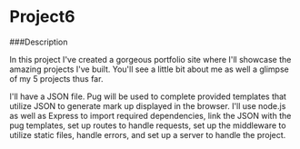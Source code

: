 # Project6
 
###Description

In this project I've created a gorgeous portfolio site where I'll showcase the amazing projects I've built.
You'll see a little bit about me as well a glimpse of my 5 projects thus far.

I'll have a JSON file. Pug will be used to complete provided templates that utilize JSON to generate mark up
displayed in the browser. I'll use node.js as well as Express to import required dependencies, link the JSON 
with the pug templates, set up routes to handle requests, set up the middleware to utilize static files, 
handle errors, and set up a server to handle the project.